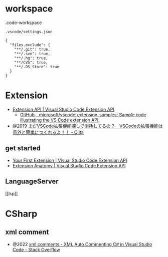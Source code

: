 # workspace

.code-workspace

`.vscode/settings.json`
```
{  
  "files.exclude": {  
    "**/.git": true,  
    "**/.svn": true,  
    "**/.hg": true,  
    "**/CVS": true,  
    "**/.DS_Store": true  
  }  
}
```

# Extension
- [Extension API | Visual Studio Code Extension API](https://code.visualstudio.com/api)
	- [GitHub - microsoft/vscode-extension-samples: Sample code illustrating the VS Code extension API.](https://github.com/microsoft/vscode-extension-samples)
- @2019 [まだVSCode拡張機能探しで消耗してるの？　VSCodeの拡張機能は意外と簡単につくれるよ！！ - Qiita](https://qiita.com/delmontz/items/abd075eacb1302fc184c)

## get started
- [Your First Extension | Visual Studio Code Extension API](https://code.visualstudio.com/api/get-started/your-first-extension)
- [Extension Anatomy | Visual Studio Code Extension API](https://code.visualstudio.com/api/get-started/extension-anatomy)

## LanguageServer
[[lsp]]

# CSharp
##  xml comment
- @2022 [xml comments - XML Auto Commenting C# in Visual Studio Code - Stack Overflow](https://stackoverflow.com/questions/34275209/xml-auto-commenting-c-sharp-in-visual-studio-code)
